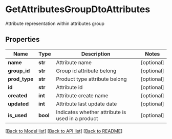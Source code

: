 # GetAttributesGroupDtoAttributes
Attribute representation within attributes group
## Properties
Name | Type | Description | Notes
------------ | ------------- | ------------- | -------------
**name** | **str** | Attribute name | [optional] 
**group_id** | **str** | Group id attribute belong | [optional] 
**prod_type** | **str** | Product type attribute belong | [optional] 
**id** | **str** | Attribute id | [optional] 
**created** | **int** | Attribute create name | [optional] 
**updated** | **int** | Attribute last update date | [optional] 
**is_used** | **bool** | Indicates whether attribute is used in a product | [optional] 

[[Back to Model list]](../README.md#documentation-for-models) [[Back to API list]](../README.md#documentation-for-api-endpoints) [[Back to README]](../README.md)


